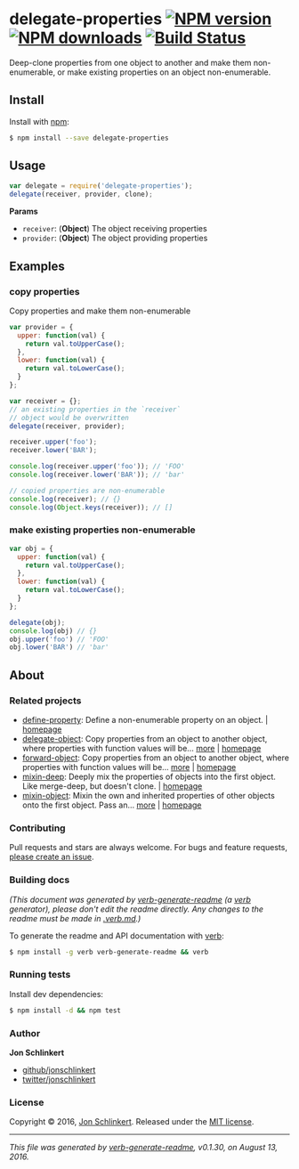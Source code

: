 # delegate-properties [![NPM version](https://img.shields.io/npm/v/delegate-properties.svg?style=flat)](https://www.npmjs.com/package/delegate-properties) [![NPM downloads](https://img.shields.io/npm/dm/delegate-properties.svg?style=flat)](https://npmjs.org/package/delegate-properties) [![Build Status](https://img.shields.io/travis/jonschlinkert/delegate-properties.svg?style=flat)](https://travis-ci.org/jonschlinkert/delegate-properties)

Deep-clone properties from one object to another and make them non-enumerable, or make existing properties on an object non-enumerable.

## Install

Install with [npm](https://www.npmjs.com/):

```sh
$ npm install --save delegate-properties
```

## Usage

```js
var delegate = require('delegate-properties');
delegate(receiver, provider, clone);
```

**Params**

* `receiver`: (**Object**) The object receiving properties
* `provider`: (**Object**) The object providing properties

## Examples

### copy properties

Copy properties and make them non-enumerable

```js
var provider = {
  upper: function(val) {
    return val.toUpperCase();
  },
  lower: function(val) {
    return val.toLowerCase();
  }
};

var receiver = {};
// an existing properties in the `receiver` 
// object would be overwritten
delegate(receiver, provider);

receiver.upper('foo');
receiver.lower('BAR');

console.log(receiver.upper('foo')); // 'FOO' 
console.log(receiver.lower('BAR')); // 'bar'

// copied properties are non-enumerable
console.log(receiver); // {}
console.log(Object.keys(receiver)); // []
```

### make existing properties non-enumerable

```js
var obj = {
  upper: function(val) {
    return val.toUpperCase();
  },
  lower: function(val) {
    return val.toLowerCase();
  }
};

delegate(obj);
console.log(obj) // {}
obj.upper('foo') // 'FOO'
obj.lower('BAR') // 'bar'
```

## About

### Related projects

* [define-property](https://www.npmjs.com/package/define-property): Define a non-enumerable property on an object. | [homepage](https://github.com/jonschlinkert/define-property "Define a non-enumerable property on an object.")
* [delegate-object](https://www.npmjs.com/package/delegate-object): Copy properties from an object to another object, where properties with function values will be… [more](https://github.com/doowb/delegate-object) | [homepage](https://github.com/doowb/delegate-object "Copy properties from an object to another object, where properties with function values will be invoked in the context of the receiver, and properties with non-function values are just copied.")
* [forward-object](https://www.npmjs.com/package/forward-object): Copy properties from an object to another object, where properties with function values will be… [more](https://github.com/doowb/forward-object) | [homepage](https://github.com/doowb/forward-object "Copy properties from an object to another object, where properties with function values will be invoked in the context of the provider, and properties with non-function values are just copied.")
* [mixin-deep](https://www.npmjs.com/package/mixin-deep): Deeply mix the properties of objects into the first object. Like merge-deep, but doesn't clone. | [homepage](https://github.com/jonschlinkert/mixin-deep "Deeply mix the properties of objects into the first object. Like merge-deep, but doesn't clone.")
* [mixin-object](https://www.npmjs.com/package/mixin-object): Mixin the own and inherited properties of other objects onto the first object. Pass an… [more](https://github.com/jonschlinkert/mixin-object) | [homepage](https://github.com/jonschlinkert/mixin-object "Mixin the own and inherited properties of other objects onto the first object. Pass an empty object as the first arg to shallow clone.")

### Contributing

Pull requests and stars are always welcome. For bugs and feature requests, [please create an issue](../../issues/new).

### Building docs

_(This document was generated by [verb-generate-readme](https://github.com/verbose/verb-generate-readme) (a [verb](https://github.com/verbose/verb) generator), please don't edit the readme directly. Any changes to the readme must be made in [.verb.md](.verb.md).)_

To generate the readme and API documentation with [verb](https://github.com/verbose/verb):

```sh
$ npm install -g verb verb-generate-readme && verb
```

### Running tests

Install dev dependencies:

```sh
$ npm install -d && npm test
```

### Author

**Jon Schlinkert**

* [github/jonschlinkert](https://github.com/jonschlinkert)
* [twitter/jonschlinkert](http://twitter.com/jonschlinkert)

### License

Copyright © 2016, [Jon Schlinkert](https://github.com/jonschlinkert).
Released under the [MIT license](https://github.com/jonschlinkert/delegate-properties/blob/master/LICENSE).

***

_This file was generated by [verb-generate-readme](https://github.com/verbose/verb-generate-readme), v0.1.30, on August 13, 2016._